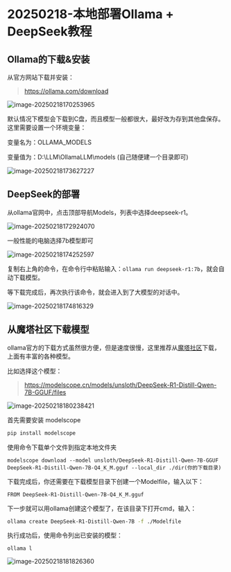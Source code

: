 # 20250218-本地部署Ollama + DeepSeek教程

## Ollama的下载&安装

从官方网站下载并安装：

> https://ollama.com/download

![image-20250218170253965](https://s2.loli.net/2025/02/18/qQtFYBwlnIsLjzP.png)

默认情况下模型会下载到C盘，而且模型一般都很大，最好改为存到其他盘保存。这里需要设置一个环境变量：

变量名为：OLLAMA_MODELS

变量值为：D:\LLM\OllamaLLM\models (自己随便建一个目录即可)

![image-20250218173627227](https://s2.loli.net/2025/02/18/Sp4q1MUXvYfA9xR.png)

## DeepSeek的部署

从ollama官网中，点击顶部导航Models，列表中选择deepseek-r1。

![image-20250218172924070](https://s2.loli.net/2025/02/18/Ph3q9xlSzCsHYEm.png)

一般性能的电脑选择7b模型即可

![image-20250218174252597](https://s2.loli.net/2025/02/18/VIJtEwx8OWAFMDh.png)

复制右上角的命令，在命令行中粘贴输入：`ollama run deepseek-r1:7b`，就会自动下载模型。

等下载完成后，再次执行该命令，就会进入到了大模型的对话中。

![image-20250218174816329](https://s2.loli.net/2025/02/18/8VuqO9eBSJNzshD.png)

## 从魔塔社区下载模型

ollama官方的下载方式虽然很方便，但是速度很慢，这里推荐从[魔塔社区](https://modelscope.cn/)下载，上面有丰富的各种模型。

比如选择这个模型：

> https://modelscope.cn/models/unsloth/DeepSeek-R1-Distill-Qwen-7B-GGUF/files

![image-20250218180238421](https://s2.loli.net/2025/02/18/AgXnQlyGTu154pv.png)

首先需要安装 modelscope

```bash
pip install modelscope
```

使用命令下载单个文件到指定本地文件夹

```
modelscope download --model unsloth/DeepSeek-R1-Distill-Qwen-7B-GGUF DeepSeek-R1-Distill-Qwen-7B-Q4_K_M.gguf --local_dir ./dir(你的下载目录)
```

下载完成后，你还需要在下载模型目录下创建一个Modelfile，输入以下：

```
FROM DeepSeek-R1-Distill-Qwen-7B-Q4_K_M.gguf
```

下一步就可以用ollama创建这个模型了，在该目录下打开cmd，输入：

```bash
ollama create DeepSeek-R1-Distill-Qwen-7B -f ./Modelfile
```

执行成功后，使用命令列出已安装的模型：

```
ollama l
```

![image-20250218181826360](https://s2.loli.net/2025/02/18/LScWUBkEthaKGfw.png)

